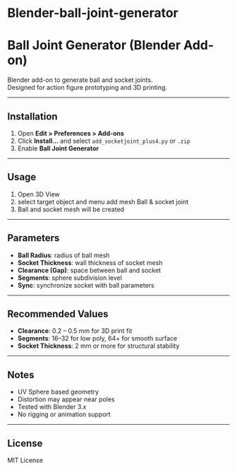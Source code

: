 # Blender-ball-joint-generator
# Ball Joint Generator (Blender Add-on)

Blender add-on to generate ball and socket joints.  
Designed for action figure prototyping and 3D printing.

---

## Installation
1. Open **Edit > Preferences > Add-ons**  
2. Click **Install...** and select `add_socketjoint_plus4.py` or `.zip`  
3. Enable **Ball Joint Generator**  

---

## Usage
1. Open 3D View  
2. select target object and menu add mesh Ball & socket joint  
3. Ball and socket mesh will be created  

---

## Parameters
- **Ball Radius**: radius of ball mesh  
- **Socket Thickness**: wall thickness of socket mesh  
- **Clearance (Gap)**: space between ball and socket  
- **Segments**: sphere subdivision level  
- **Sync**: synchronize socket with ball parameters  

---

## Recommended Values
- **Clearance**: 0.2 – 0.5 mm for 3D print fit  
- **Segments**: 16–32 for low poly, 64+ for smooth surface  
- **Socket Thickness**: 2 mm or more for structural stability  

---

## Notes
- UV Sphere based geometry  
- Distortion may appear near poles  
- Tested with Blender 3.x  
- No rigging or animation support  

---

## License
MIT License
